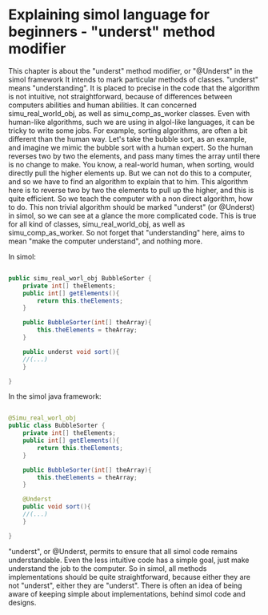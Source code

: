 # Explaining simol language for beginners - "underst" method modifier

This chapter is about the "underst" method modifier, or "@Underst" in the simol framework
It intends to mark particular methods of classes. "underst" means "understanding". It is placed to precise in the code that the algorithm is not intuitive, not straightforward, because of differences between computers abilities and human abilities. It can concerned simu_real_world_obj, as well as simu_comp_as_worker classes. Even with human-like algorithms, such we are using in algol-like languages, it can be tricky to write some jobs. For example, sorting algorithms, are often a bit different than the human way.
Let's take the bubble sort, as an example, and imagine we mimic the bubble sort with a human expert. So the human reverses two by two the elements, and pass many times the array until there is no change to make. You know, a real-world human, when sorting, would directly pull the higher elements up. But we can not do this to a computer, and so we have to find an algorithm to explain that to him. This algorithm here is to reverse two by two the elements to pull up the higher, and this is quite efficient. So we teach the computer with a non direct algorithm, how to do. This non trivial algorithm should be marked "underst" (or @Underst) in simol, so we can see at a glance the more complicated code. This is true for all kind of classes, simu_real_world_obj, as well as simu_comp_as_worker.
So not forget that "understanding" here, aims to mean "make the computer understand", and nothing more.

In simol:

```java

public simu_real_worl_obj BubbleSorter {
	private int[] theElements;
	public int[] getElements(){
		return this.theElements;
	}

	public BubbleSorter(int[] theArray){
		this.theElements = theArray;
	}

	public underst void sort(){
	//(...)
	}

}
```

In the simol java framework:

```java

@Simu_real_worl_obj
public class BubbleSorter {
	private int[] theElements;
	public int[] getElements(){
		return this.theElements;
	}

	public BubbleSorter(int[] theArray){
		this.theElements = theArray;
	}

	@Underst
	public void sort(){
	//(...)
	}

}
```

"underst", or @Underst, permits to ensure that all simol code remains understandable. Even the less intuitive code has a simple goal, just make understand the job to the computer. So in simol, all methods implementations should be quite straightforward, because either they are not "underst", either they are "underst".
There is often an idea of being aware of keeping simple about implementations, behind simol code and designs.